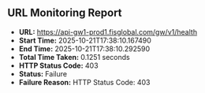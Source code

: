 ## URL Monitoring Report

- **URL:** https://api-gw1-prod1.fisglobal.com/gw/v1/health
- **Start Time:** 2025-10-21T17:38:10.167490
- **End Time:** 2025-10-21T17:38:10.292590
- **Total Time Taken:** 0.1251 seconds
- **HTTP Status Code:** 403
- **Status:** Failure
- **Failure Reason:** HTTP Status Code: 403

